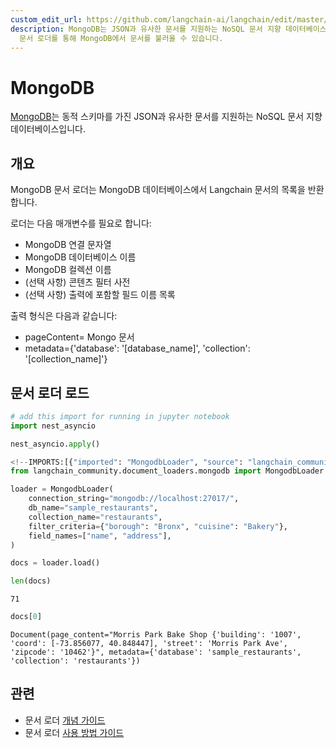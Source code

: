 ```yaml
---
custom_edit_url: https://github.com/langchain-ai/langchain/edit/master/docs/docs/integrations/document_loaders/mongodb.ipynb
description: MongoDB는 JSON과 유사한 문서를 지원하는 NoSQL 문서 지향 데이터베이스로, 동적 스키마를 제공합니다. Langchain
  문서 로더를 통해 MongoDB에서 문서를 불러올 수 있습니다.
---
```


# MongoDB

[MongoDB](https://www.mongodb.com/)는 동적 스키마를 가진 JSON과 유사한 문서를 지원하는 NoSQL 문서 지향 데이터베이스입니다.

## 개요

MongoDB 문서 로더는 MongoDB 데이터베이스에서 Langchain 문서의 목록을 반환합니다.

로더는 다음 매개변수를 필요로 합니다:

* MongoDB 연결 문자열
* MongoDB 데이터베이스 이름
* MongoDB 컬렉션 이름
* (선택 사항) 콘텐츠 필터 사전
* (선택 사항) 출력에 포함할 필드 이름 목록

출력 형식은 다음과 같습니다:

- pageContent= Mongo 문서
- metadata={'database': '[database_name]', 'collection': '[collection_name]'}

## 문서 로더 로드

```python
# add this import for running in jupyter notebook
import nest_asyncio

nest_asyncio.apply()
```


```python
<!--IMPORTS:[{"imported": "MongodbLoader", "source": "langchain_community.document_loaders.mongodb", "docs": "https://api.python.langchain.com/en/latest/document_loaders/langchain_community.document_loaders.mongodb.MongodbLoader.html", "title": "MongoDB"}]-->
from langchain_community.document_loaders.mongodb import MongodbLoader
```


```python
loader = MongodbLoader(
    connection_string="mongodb://localhost:27017/",
    db_name="sample_restaurants",
    collection_name="restaurants",
    filter_criteria={"borough": "Bronx", "cuisine": "Bakery"},
    field_names=["name", "address"],
)
```


```python
docs = loader.load()

len(docs)
```


```output
71
```


```python
docs[0]
```


```output
Document(page_content="Morris Park Bake Shop {'building': '1007', 'coord': [-73.856077, 40.848447], 'street': 'Morris Park Ave', 'zipcode': '10462'}", metadata={'database': 'sample_restaurants', 'collection': 'restaurants'})
```


## 관련

- 문서 로더 [개념 가이드](/docs/concepts/#document-loaders)
- 문서 로더 [사용 방법 가이드](/docs/how_to/#document-loaders)